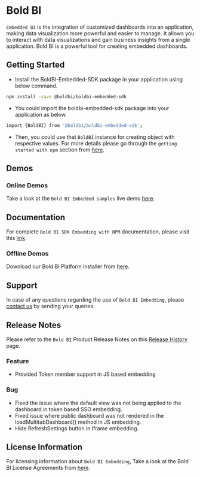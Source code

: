 # Bold BI

`Embedded BI` is the integration of customized dashboards into an application, making data visualization more powerful and easier to manage. It allows you to interact with data visualizations and gain business insights from a single application. Bold BI is a powerful tool for creating embedded dashboards.

## Getting Started

* Install the BoldBI-Embedded-SDK package in your application using below command.

```bash
npm install -save @boldbi/boldbi-embedded-sdk
```

* You could import the boldbi-embedded-sdk package into your application as below.

```bash
import {BoldBI} from '@boldbi/boldbi-embedded-sdk';
```

* Then, you could use that `BoldBI` instance for creating object with respective values. For more details please go through the `getting started with npm` section from [here](https://help.boldbi.com/embedding-options/embedding-using-npm-package/#create-bold-bi-instance).

## Demos

### Online Demos

Take a look at the `Bold BI Embedded samples` live demo [here](https://samples.boldbi.com/embed).

## Documentation

For complete `Bold BI SDK Embedding with NPM` documentation, please visit this [link](https://help.boldbi.com/embedding-options/embedding-using-npm-package/).

### Offline Demos

Download our Bold BI Platform installer from [here](https://www.boldbi.com/account).

## Support

In case of any questions regarding the use of `Bold BI Embedding`, please [contact us](mailto:support@boldbi.com) by sending your queries.

## Release Notes

Please refer to the `Bold BI` Product Release Notes on this [Release History](https://www.boldbi.com/release-history/) page.

### Feature

* Provided Token member support in JS based embedding

### Bug

* Fixed the issue where the default view was not being applied to the dashboard in token based SSO embedding.
* Fixed issue where public dashboard was not rendered in the loadMultitabDashboard() method in JS embedding.
* Hide RefreshSettings button in Iframe embedding.

## License Information

For licensing information about `Bold BI Embedding`, Take a look at the Bold BI License Agreements from [here](https://www.boldbi.com/terms-of-use).
